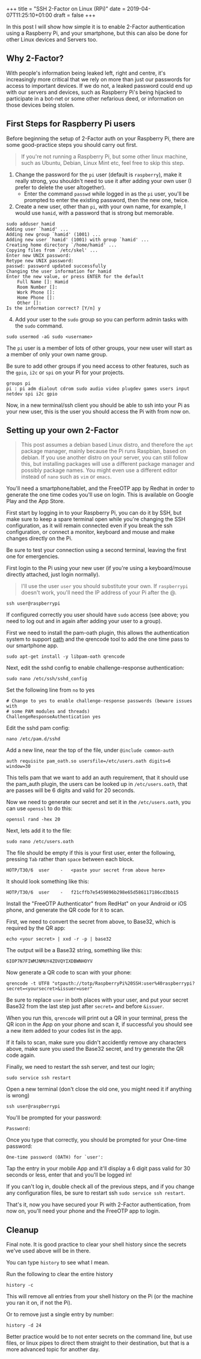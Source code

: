 +++
title = "SSH 2-Factor on Linux (RPi)"
date = 2019-04-07T11:25:10+01:00
draft = false
+++

In this post I will show how simple it is to enable 2-Factor authentication using a Raspberry Pi, and your smartphone,
but this can also be done for other Linux devices and Servers too.

<!--more-->

## Why 2-Factor?

With people's information being leaked left, right and centre, it's increasingly more critical that we rely on more than
just our passwords for access to important devices. If we do not, a leaked password could end up with our servers and devices, such as Raspberry Pi's
being hijacked to participate in a bot-net or some other nefarious deed, or information on those devices being stolen.

## First Steps for Raspberry Pi users

Before beginning the setup of 2-Factor auth on your Raspberry Pi, there are some good-practice steps you should carry out first.

> If you're not running a Raspberry Pi, but some other linux machine, such as Ubuntu, Debian, Linux Mint etc, feel free to skip this step. 

1. Change the password for the `pi` user (default is `raspberry`), make it really strong, you shouldn't need to use it after adding your own user (I prefer to delete the user altogether).
    - Enter the command `passwd` while logged in as the `pi` user, you'll be prompted to enter the existing password, then the new one, twice.
2. Create a new user, other than `pi`, with your own name, for example, I would use `hamid`, with a password that is strong but memorable.

```shell
sudo adduser hamid
Adding user `hamid' ...
Adding new group `hamid' (1001) ...
Adding new user `hamid' (1001) with group `hamid' ...
Creating home directory `/home/hamid' ...
Copying files from `/etc/skel' ...
Enter new UNIX password: 
Retype new UNIX password: 
passwd: password updated successfully
Changing the user information for hamid
Enter the new value, or press ENTER for the default
    Full Name []: Hamid
    Room Number []: 
    Work Phone []: 
    Home Phone []: 
    Other []: 
Is the information correct? [Y/n] y
```

4. Add your user to the `sudo` group so you can perform admin tasks with the `sudo` command.

```shell
sudo usermod -aG sudo <username>
```
The `pi` user is a member of lots of other groups, your new user will start as a member of only your own name group.

Be sure to add other groups if you need access to other features, such as the `gpio`, `i2c` or `spi` on your Pi for your projects.

```shell
groups pi
pi : pi adm dialout cdrom sudo audio video plugdev games users input netdev spi i2c gpio
```

Now, in a new terminal/ssh client you should be able to ssh into your Pi as your new user, this is the user you should access the Pi with from now on.

## Setting up your own 2-Factor

> This post assumes a debian based Linux distro, and therefore the `apt` package manager, mainly because the Pi runs Raspbian, based on debian.
> If you use another distro on your server, you can still follow this, but installing packages will use a different package manager and possibly package names.
> You might even use a different editor instead of `nano` such as `vim` or `emacs`.

You'll need a smartphone/tablet, and the FreeOTP app by Redhat in order to generate the one time codes you'll use on login. This is available on Google Play and the App Store.

First start by logging in to your Raspberry Pi, you can do it by SSH, but make sure to keep a spare terminal open while you're 
changing the SSH configuration, as it will remain connected even if you break the ssh configuration, or connect a monitor, keyboard and mouse and make changes directly on the Pi.

Be sure to test your connection using a second terminal, leaving the first one for emergencies.

First login to the Pi using your new user (if you're using a keyboard/mouse directly attached, just login normally).

> I'll use the user `user` you should substitute your own. If `raspberrypi` doesn't work, you'll need the IP address of your Pi after the @.

```shell
ssh user@raspberrypi
```
If configured correctly you user should have `sudo` access (see above; you need to log out and in again after adding your user to a group).

First we need to install the pam-oath plugin, this allows the authentication system to support [oath](http://www.nongnu.org/oath-toolkit/index.html)
and the qrencode tool to add the one time pass to our smartphone app.
```shell
sudo apt-get install -y libpam-oath qrencode
```

Next, edit the sshd config to enable challenge-response authentication:
```shell
sudo nano /etc/ssh/sshd_config
```
Set the following line from `no` to yes
```shell
# Change to yes to enable challenge-response passwords (beware issues with
# some PAM modules and threads)
ChallengeResponseAuthentication yes
```

Edit the sshd pam config:
```shell
nano /etc/pam.d/sshd
```

Add a new line, near the top of the file, under `@include common-auth`

```shell
auth requisite pam_oath.so usersfile=/etc/users.oath digits=6 window=30
```
This tells pam that we want to add an auth requirement, that it should use the pam_auth plugin, 
the users can be looked up in `/etc/users.oath`, that are passes will be 6 digits and valid for 20 seconds.

Now we need to generate our secret and set it in the `/etc/users.oath`, you can use `openssl` to do this:

```shell
openssl rand -hex 20
```

Next, lets add it to the file:
```shell
sudo nano /etc/users.oath
```
The file should be empty if this is your first user, enter the following, pressing `Tab` rather than `space` between each block.
```shell
HOTP/T30/6  user    -   <paste your secret from above here>
```
It should look something like this:
```shell
HOTP/T30/6  user    -   f21cffb7e5459896b298e65d586117186cd3bb15
```

Install the "FreeOTP Authenticator" from RedHat" on your Android or iOS phone, and generate the QR code for it to scan.

First, we need to convert the secret from above, to Base32, which is required by the QR app:
```shell
echo <your secret> | xxd -r -p | base32
```
The output will be a Base32 string, something like this:
```shell
6IOP7N7FIWMJNMUY4ZOVQYIXDBWNHOYV
```

Now generate a QR code to scan with your phone:

```shell
qrencode -t UTF8 "otpauth://totp/RaspberryPi%20SSH:user%40raspberrypi?secret=<yoursecret>&issuer=user"
```
Be sure to replace `user` in both places with your user, and put your secret Base32 from the last step just after `secret=` and before `&issuer`.

When you run this, `qrencode` will print out a QR in your terminal, press the QR icon in the App on your phone and scan it,
if successful you should see a new item added to your codes list in the app.

If it fails to scan, make sure you didn't accidently remove any characters above, make sure you used the Base32 secret, and try generate the QR code again.

Finally, we need to restart the ssh server, and test our login;
```shell
sudo service ssh restart
```
Open a new terminal (don't close the old one, you might need it if anything is wrong)
```shell
ssh user@raspberrypi
```
You'll be prompted for your password:
```shell
Password:
```
Once you type that correctly, you should be prompted for your One-time password:
```shell
One-time password (OATH) for `user': 
```
Tap the entry in your mobile App and it'll display a 6 digit pass valid for 30 seconds or less, enter that and you'll be logged in!

If you can't log in, double check all of the previous steps, and if you change any configuration files, be sure to restart ssh `sudo service ssh restart`.

That's it, now you have secured your Pi with 2-Factor authentication, from now on, you'll need your phone and the FreeOTP app to login.

## Cleanup

Final note. It is good practice to clear your shell history since the secrets we've used above will be in there.

You can type `history` to see what I mean.

Run the following to clear the entire history
```shell
history -c
```
This will remove all entries from your shell history on the Pi (or the machine you ran it on, if not the Pi).

Or to remove just a single entry by number:
```shell
history -d 24
```

Better practice would be to not enter secrets on the command line, but use files, or linux pipes to direct them straight to their destination, 
but that is a more advanced topic for another day.
